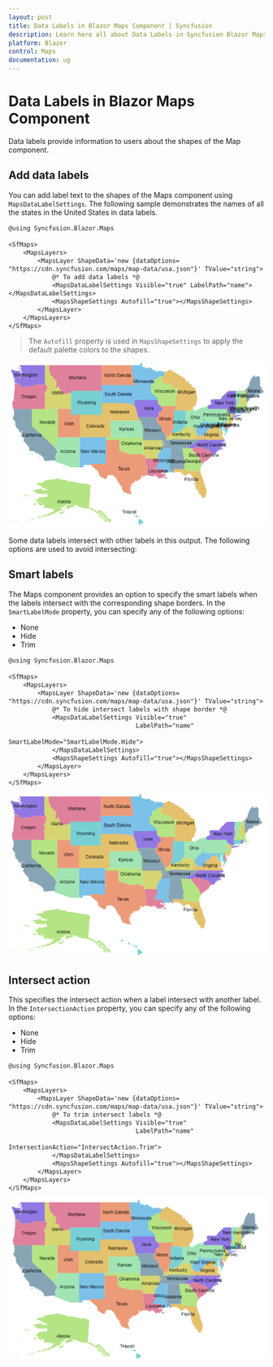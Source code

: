 ```yaml
---
layout: post
title: Data Labels in Blazor Maps Component | Syncfusion
description: Learn here all about Data Labels in Syncfusion Blazor Maps component and more.
platform: Blazor
control: Maps
documentation: ug
---
```


# Data Labels in Blazor Maps Component

Data labels provide information to users about the shapes of the Map component.

## Add data labels

You can add label text to the shapes of the Maps component using `MapsDataLabelSettings`. The following sample demonstrates the names of all the states in the United States in data labels.

```cshtml
@using Syncfusion.Blazor.Maps

<SfMaps>
    <MapsLayers>
        <MapsLayer ShapeData='new {dataOptions= "https://cdn.syncfusion.com/maps/map-data/usa.json"}' TValue="string">
            @* To add data labels *@
            <MapsDataLabelSettings Visible="true" LabelPath="name"></MapsDataLabelSettings>
            <MapsShapeSettings Autofill="true"></MapsShapeSettings>
        </MapsLayer>
    </MapsLayers>
</SfMaps>
```

> The `Autofill` property is used in `MapsShapeSettings` to apply the default palette colors to the shapes.

![Maps with data label](./images/DataLabel/data-label.png)

Some data labels intersect with other labels in this output. The following options are used to avoid intersecting:

## Smart labels

The Maps component provides an option to specify the smart labels when the labels intersect with the corresponding shape borders. In the `SmartLabelMode` property, you can specify any of the following options:

* None
* Hide
* Trim

```cshtml
@using Syncfusion.Blazor.Maps

<SfMaps>
    <MapsLayers>
        <MapsLayer ShapeData='new {dataOptions= "https://cdn.syncfusion.com/maps/map-data/usa.json"}' TValue="string">
            @* To hide intersect labels with shape border *@
            <MapsDataLabelSettings Visible="true"
                                   LabelPath="name"
                                   SmartLabelMode="SmartLabelMode.Hide">
            </MapsDataLabelSettings>
            <MapsShapeSettings Autofill="true"></MapsShapeSettings>
        </MapsLayer>
    </MapsLayers>
</SfMaps>
```

![Maps with smart data label](./images/DataLabel/smart-label.png)

## Intersect action

This specifies the intersect action when a label intersect with another label. In the `IntersectionAction` property, you can specify any of the following options:

* None
* Hide
* Trim

```cshtml
@using Syncfusion.Blazor.Maps

<SfMaps>
    <MapsLayers>
        <MapsLayer ShapeData='new {dataOptions= "https://cdn.syncfusion.com/maps/map-data/usa.json"}' TValue="string">
            @* To trim intersect labels *@
            <MapsDataLabelSettings Visible="true"
                                   LabelPath="name"
                                   IntersectionAction="IntersectAction.Trim">
            </MapsDataLabelSettings>
            <MapsShapeSettings Autofill="true"></MapsShapeSettings>
        </MapsLayer>
    </MapsLayers>
</SfMaps>
```

![Maps with intersect action for data label](./images/DataLabel/data-label-trim.png)